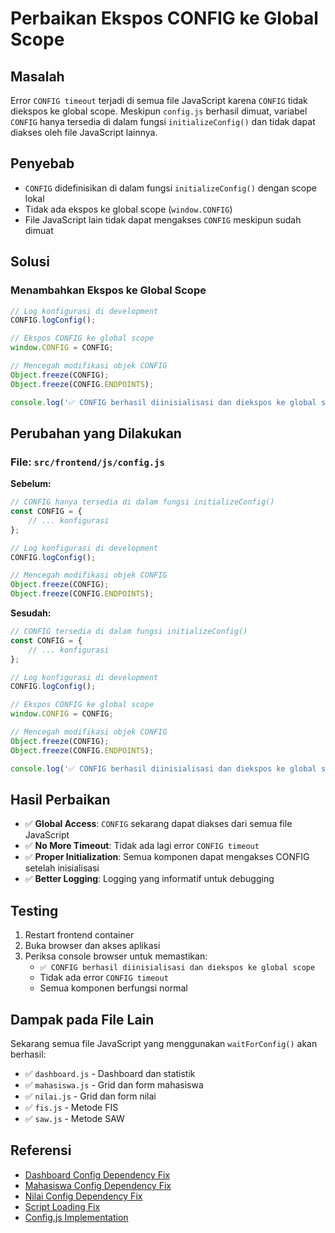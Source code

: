 # Perbaikan Ekspos CONFIG ke Global Scope

## Masalah
Error `CONFIG timeout` terjadi di semua file JavaScript karena `CONFIG` tidak diekspos ke global scope. Meskipun `config.js` berhasil dimuat, variabel `CONFIG` hanya tersedia di dalam fungsi `initializeConfig()` dan tidak dapat diakses oleh file JavaScript lainnya.

## Penyebab
- `CONFIG` didefinisikan di dalam fungsi `initializeConfig()` dengan scope lokal
- Tidak ada ekspos ke global scope (`window.CONFIG`)
- File JavaScript lain tidak dapat mengakses `CONFIG` meskipun sudah dimuat

## Solusi

### Menambahkan Ekspos ke Global Scope
```javascript
// Log konfigurasi di development
CONFIG.logConfig();

// Ekspos CONFIG ke global scope
window.CONFIG = CONFIG;

// Mencegah modifikasi objek CONFIG
Object.freeze(CONFIG);
Object.freeze(CONFIG.ENDPOINTS);

console.log('✅ CONFIG berhasil diinisialisasi dan diekspos ke global scope');
```

## Perubahan yang Dilakukan

### File: `src/frontend/js/config.js`

**Sebelum:**
```javascript
// CONFIG hanya tersedia di dalam fungsi initializeConfig()
const CONFIG = {
    // ... konfigurasi
};

// Log konfigurasi di development
CONFIG.logConfig();

// Mencegah modifikasi objek CONFIG
Object.freeze(CONFIG);
Object.freeze(CONFIG.ENDPOINTS);
```

**Sesudah:**
```javascript
// CONFIG tersedia di dalam fungsi initializeConfig()
const CONFIG = {
    // ... konfigurasi
};

// Log konfigurasi di development
CONFIG.logConfig();

// Ekspos CONFIG ke global scope
window.CONFIG = CONFIG;

// Mencegah modifikasi objek CONFIG
Object.freeze(CONFIG);
Object.freeze(CONFIG.ENDPOINTS);

console.log('✅ CONFIG berhasil diinisialisasi dan diekspos ke global scope');
```

## Hasil Perbaikan
- ✅ **Global Access**: `CONFIG` sekarang dapat diakses dari semua file JavaScript
- ✅ **No More Timeout**: Tidak ada lagi error `CONFIG timeout`
- ✅ **Proper Initialization**: Semua komponen dapat mengakses CONFIG setelah inisialisasi
- ✅ **Better Logging**: Logging yang informatif untuk debugging

## Testing
1. Restart frontend container
2. Buka browser dan akses aplikasi
3. Periksa console browser untuk memastikan:
   - `✅ CONFIG berhasil diinisialisasi dan diekspos ke global scope`
   - Tidak ada error `CONFIG timeout`
   - Semua komponen berfungsi normal

## Dampak pada File Lain
Sekarang semua file JavaScript yang menggunakan `waitForConfig()` akan berhasil:
- ✅ `dashboard.js` - Dashboard dan statistik
- ✅ `mahasiswa.js` - Grid dan form mahasiswa  
- ✅ `nilai.js` - Grid dan form nilai
- ✅ `fis.js` - Metode FIS
- ✅ `saw.js` - Metode SAW

## Referensi
- [Dashboard Config Dependency Fix](DASHBOARD_CONFIG_DEPENDENCY_FIX.md)
- [Mahasiswa Config Dependency Fix](MAHASISWA_CONFIG_DEPENDENCY_FIX.md)
- [Nilai Config Dependency Fix](NILAI_CONFIG_DEPENDENCY_FIX.md)
- [Script Loading Fix](SCRIPT_LOADING_FIX.md)
- [Config.js Implementation](CONFIG_IMPLEMENTATION.md) 